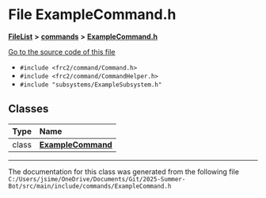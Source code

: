 

# File ExampleCommand.h



[**FileList**](files.md) **>** [**commands**](dir_8351edd85a1483fb2b79b8acebf64e28.md) **>** [**ExampleCommand.h**](_example_command_8h.md)

[Go to the source code of this file](_example_command_8h_source.md)



* `#include <frc2/command/Command.h>`
* `#include <frc2/command/CommandHelper.h>`
* `#include "subsystems/ExampleSubsystem.h"`















## Classes

| Type | Name |
| ---: | :--- |
| class | [**ExampleCommand**](class_example_command.md) <br> |



















































------------------------------
The documentation for this class was generated from the following file `C:/Users/jsime/OneDrive/Documents/Git/2025-Summer-Bot/src/main/include/commands/ExampleCommand.h`

